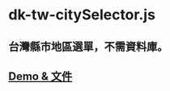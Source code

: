 # dk-tw-citySelector.js

## 台灣縣市地區選單，不需資料庫。

## [Demo & 文件](http://dennykuo.github.io/tw-city-selector/)
